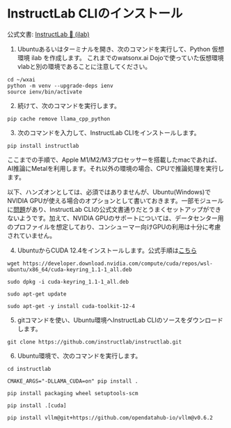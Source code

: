 # InstructLab CLIのインストール

公式文書: [InstructLab 🐶 (ilab)](https://github.com/instructlab/instructlab/blob/main/README.md)

1. Ubuntuあるいはターミナルを開き、次のコマンドを実行して、Python 仮想環境 ilab を作成します。
これまでのwatsonx.ai Dojoで使っていた仮想環境vlabと別の環境であることに注意してください。

```
cd ~/wxai
python -m venv --upgrade-deps ienv
source ienv/bin/activate
```
2. 続けて、次のコマンドを実行します。
```
pip cache remove llama_cpp_python

```

3. 次のコマンドを入力して、InstructLab CLIをインストールします。 
```
pip install instructlab
```

ここまでの手順で、Apple M1/M2/M3プロセッサーを搭載したmacであれば、AI推論にMetalを利用します。それ以外の環境の場合、CPUで推論処理を実行します。

以下、ハンズオンとしては、必須ではありませんが、Ubuntu(Windows)でNVIDIA GPUが使える場合のオプションとして書いておきます。一部モジュールに[問題](https://github.com/instructlab/instructlab/issues/1864)があり、InstructLab CLIの公式文書通りだとうまくセットアップができないようです。加えて、NVIDIA GPUのサポートについては、データセンター用のプロファイルを想定しており、コンシューマー向けGPUの利用は十分に考慮されていません。

4. UbuntuからCUDA 12.4をインストールします。公式手順は[こちら](https://developer.nvidia.com/cuda-12-4-0-download-archive?target_os=Linux&target_arch=x86_64&Distribution=WSL-Ubuntu&target_version=2.0&target_type=deb_network)

 
```
wget https://developer.download.nvidia.com/compute/cuda/repos/wsl-ubuntu/x86_64/cuda-keyring_1.1-1_all.deb
```

```
sudo dpkg -i cuda-keyring_1.1-1_all.deb
```

```
sudo apt-get update
```

```
sudo apt-get -y install cuda-toolkit-12-4
```

5. gitコマンドを使い、Ubuntu環境へInstructLab CLIのソースをダウンロードします。
```
git clone https://github.com/instructlab/instructlab.git
```

6. Ubuntu環境で、次のコマンドを実行します。 

```
cd instructlab
```
```
CMAKE_ARGS="-DLLAMA_CUDA=on" pip install .
```
```
pip install packaging wheel setuptools-scm
```
```
pip install .[cuda]
```
```
pip install vllm@git+https://github.com/opendatahub-io/vllm@v0.6.2
```


